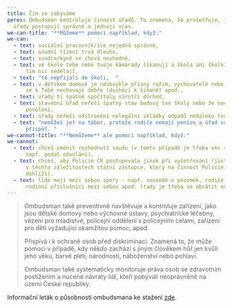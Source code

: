 ```yaml
---
title: Čím se zabýváme
perex: Ombudsman kontroluje činnost úřadů. To znamená, že prošetřuje, jestli
  úřady postupují správně a jednají včas.
we-can-title: "**Můžeme** pomoci například, když:"
we-can:
  - text: sociální pracovník/ice nejedná správně,
  - text: soudní řízení trvá dlouho,
  - text: soudce/kyně se chová nevhodně,
  - text: ve škole tebe nebo tvoje kamarády šikanují a škola ani školní inspekce s
      tím nic nedělají,
  - text: "tě nepřijali do školi,  "
  - text: v dětském domově je neobvykle přísný režim, vychovatelé nebo ostatní děti
      se k Tobě nechovají dobře (dochází k šikaně) apod.,
  - text: úřady ti špatně spočítaly sirotčí důchod,
  - text: stavební úřad neřeší špatný stav budovy tvé školy nebo že soused staví bez
      povolení,
  - text: úřady neřeší odstranění nelegální skládky odpadů nedaleko tvého bydliště,
  - text: "nemůžeš jet na tábor, protože rodiče nemají peníze a úřad vám odmítá
      přispět. "
we-cannot-title: "**Nemůžeme** ale pomoci například, když:"
we-cannot:
  - text: chceš změnit rozhodnutí soudu (v tomto případě je třeba věc řešit jinak,
      např. podat odvolání),
  - text: chceš, aby Policie ČR postupovala jinak při vyšetřování (jisté možnosti má
      v těchto záležitostech státní zástupce, který na činnost Policie ČR
      dohlíží),
  - text: lidé mají mezi sebou spory - např. sousedé o pozemek, rodiče či jiní
      rodinní příslušníci mezi sebou apod. (tady je třeba se obrátit na soud).
---
```

> Ombudsman také preventivně navštěvuje a kontroluje zařízení, jako jsou dětské domovy nebo výchovné ústavy, psychiatrické léčebny, vězení pro mladistvé, policejní oddělení s policejními celami, zařízení pro děti vyžadující okamžitou pomoc, apod.
>
> Přispívá i k ochraně osob před diskriminací. Znamená to, že může pomoci v případě, kdy někdo zachází s jiným člověkem hůř jen kvůli jeho věku, barvě pleti, národnosti, náboženství nebo pohlaví.
>
> Ombudsman také systematicky monitoruje práva osob se zdravotním postižením a nucené návraty lidí, kteří pobývali neoprávněně na území České republiky.

Informační leták o působnosti ombudsmana ke stažení [zde](/media/letak_-_ombudsman_detem_cestina_.pdf).

![]()
